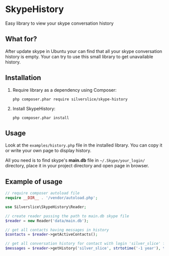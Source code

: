 # SkypeHistory

Easy library to view your skype conversation history

## What for?

After update skype in Ubuntu your can find that all your skype conversation history is empty. Your can try to use this
small library to get unavailable history.

## Installation

1. Require library as a dependency using Composer:

    `php composer.phar require silverslice/skype-history`

1. Install SkypeHistory:

    `php composer.phar install`

## Usage

Look at the `examples/history.php` file in the installed library. You can copy it or write your own page to display
history.

All you need is to find skype's **main.db** file in `~/.Skype/your_login/` directory, place it in your project directory
and open page in browser.

## Example of usage

```php
// require composer autoload file
require __DIR__ . '/vendor/autoload.php';

use Silverslice\SkypeHistory\Reader;

// create reader passing the path to main.db skype file
$reader = new Reader('data/main.db');

// get all contacts having messages in history
$contacts = $reader->getActiveContacts();

// get all conversation history for contact with login 'silver_slice' for last 1 year
$messages = $reader->getHistory('silver_slice', strtotime('-1 year'), time());
```